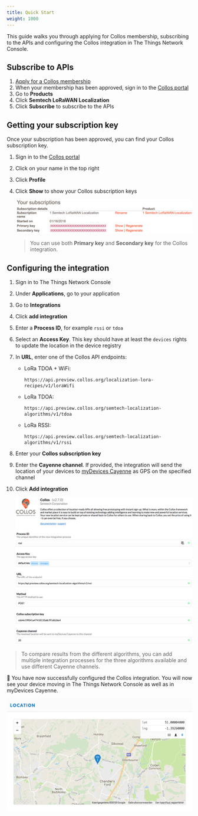 ```yaml
---
title: Quick Start
weight: 1000
---
```


This guide walks you through applying for Collos membership, subscribing to the APIs and configuring the Collos integration in The Things Network Console.

## Subscribe to APIs

1. [Apply for a Collos membership](http://preview.collos.org/Home/Apply)
2. When your membership has been approved, sign in to the [Collos portal](https://apiportal.preview.collos.org/signin)
3. Go to **Products**
4. Click **Semtech LoRaWAN Localization**
5. Click **Subscribe** to subscribe to the APIs

## Getting your subscription key

Once your subscription has been approved, you can find your Collos subscription key.

1. Sign in to the [Collos portal](https://apiportal.preview.collos.org/signin)
2. Click on your name in the top right
3. Click **Profile**
4. Click **Show** to show your Collos subscription keys

   ![Subscriptions](../subscriptions.png)

   >You can use both **Primary key** and **Secondary key** for the Collos integration.

## Configuring the integration

1. Sign in to The Things Network Console
2. Under **Applications**, go to your application
3. Go to **Integrations**
4. Click **add integration**
5. Enter a **Process ID**, for example `rssi` or `tdoa`
6. Select an **Access Key**. This key should have at least the `devices` rights to update the location in the device registry
7. In **URL**, enter one of the Collos API endpoints:
   - LoRa TDOA + WiFi:
     ```
     https://api.preview.collos.org/localization-lora-recipes/v1/loraWifi
     ```
   - LoRa TDOA:
     ```
     https://api.preview.collos.org/semtech-localization-algorithms/v1/tdoa
     ```
   - LoRa RSSI:
     ```
     https://api.preview.collos.org/semtech-localization-algorithms/v1/rssi
     ```
8. Enter your **Collos subscription key**
9. Enter the **Cayenne channel**. If provided, the integration will send the location of your devices to [myDevices Cayenne](https://cayenne.mydevices.com) as GPS on the specified channel
10. Click **Add integration**

    ![Integration](../integration-config.png)

>To compare results from the different algorithms, you can add multiple integration processes for the three algorithms available and use different Cayenne channels.

🎉 You have now successfully configured the Collos integration. You will now see your device moving in The Things Network Console as well as in myDevices Cayenne.

![Console location](../console-location.png)
